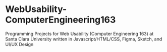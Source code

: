 # WebUsability-ComputerEngineering163
Programming Projects for Web Usability (Computer Engineering 163) at Santa Clara University written in Javascript/HTML/CSS, Figma, Sketch, and UI/UX Design
